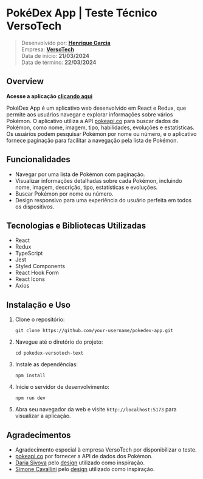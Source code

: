 # PokéDex App | Teste Técnico VersoTech

<!-- ![PokéDex App Screenshot](https://example.com/screenshot.png) -->

> Desenvolvido por: **[Henrique Garcia](https://www.linkedin.com/in/henrique-garcia-dev/)** <br/>
> Empresa: **[VersoTech](https://www.versotech.com.br/)** <br/>
> Data de início: **21/03/2024** <br/>
> Data de término: **22/03/2024**

## Overview

**Acesse a aplicação [clicando aqui](https://pokedex-versotech-test.vercel.app/)**

PokéDex App é um aplicativo web desenvolvido em React e Redux, que permite aos usuários navegar e explorar informações sobre vários Pokémon. O aplicativo utiliza a API [pokeapi.co](https://pokeapi.co/) para buscar dados de Pokémon, como nome, imagem, tipo, habilidades, evoluções e estatísticas. Os usuários podem pesquisar Pokémon por nome ou número, e o aplicativo fornece paginação para facilitar a navegação pela lista de Pokémon.

## Funcionalidades

- Navegar por uma lista de Pokémon com paginação.
- Visualizar informações detalhadas sobre cada Pokémon, incluindo nome, imagem, descrição, tipo, estatísticas e evoluções.
- Buscar Pokémon por nome ou número.
- Design responsivo para uma experiência do usuário perfeita em todos os dispositivos.

## Tecnologias e Bibliotecas Utilizadas

- React
- Redux
- TypeScript
- Jest
- Styled Components
- React Hook Form
- React Icons
- Axios

## Instalação e Uso

1. Clone o repositório:

   `git clone https://github.com/your-username/pokedex-app.git`

2. Navegue até o diretório do projeto:

   `cd pokedex-versotech-text`

3. Instale as dependências:

   `npm install`

4. Inicie o servidor de desenvolvimento:

   `npm run dev`

5. Abra seu navegador da web e visite `http://localhost:5173` para visualizar a aplicação.

## Agradecimentos

- Agradecimento especial à empresa VersoTech por disponibilizar o teste.
- [pokeapi.co](https://pokeapi.co/) por fornecer a API de dados dos Pokémon.
- [Daria Sivova](https://dribbble.com/dashasomorgan) pelo [design](https://dribbble.com/shots/21488745-Pok-dex-Web-Version-Redesign) utilizado como inspiração.
- [Simone Cavallini](https://dribbble.com/scava) pelo [design](https://dribbble.com/shots/20062554-Pok-dex) utilizado como inspiração.
